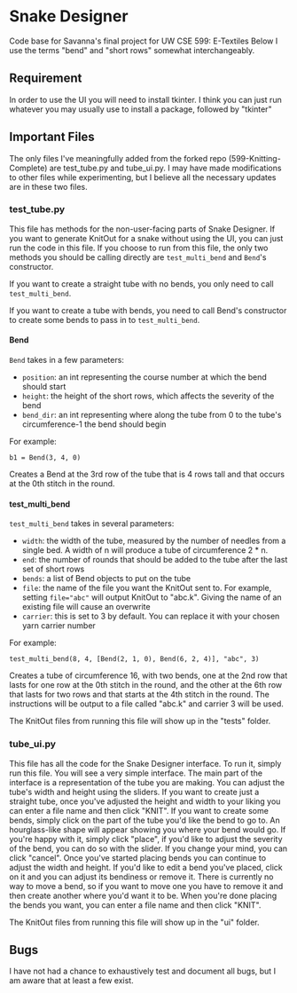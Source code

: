 # Snake Designer
Code base for Savanna's final project for UW CSE 599: E-Textiles
Below I use the terms "bend" and "short rows" somewhat interchangeably.

## Requirement

In order to use the UI you will need to install tkinter. 
I think you can just run whatever you may usually use to install a package, followed by "tkinter"

## Important Files
The only files I've meaningfully added from the forked repo (599-Knitting-Complete) are test_tube.py and tube_ui.py. 
I may have made modifications to other files while experimenting, but I believe all the necessary updates are in these two files.

### test_tube.py
This file has methods for the non-user-facing parts of Snake Designer. 
If you want to generate KnitOut for a snake without using the UI, you can just run the code in this file.
If you choose to run from this file, the only two methods you should be calling directly are `test_multi_bend` and `Bend`'s constructor.

If you want to create a straight tube with no bends, you only need to call `test_multi_bend`.

If you want to create a tube with bends, you need to call Bend's constructor to create some bends to pass in to `test_multi_bend`.

#### Bend
`Bend` takes in a few parameters:
- `position`: an int representing the course number at which the bend should start
- `height`: the height of the short rows, which affects the severity of the bend
- `bend_dir`: an int representing where along the tube from 0 to the tube's circumference-1 the bend should begin

For example:
```
b1 = Bend(3, 4, 0)
```
Creates a Bend at the 3rd row of the tube that is 4 rows tall and that occurs at the 0th stitch in the round.

#### test_multi_bend
`test_multi_bend` takes in several parameters:
- `width`: the width of the tube, measured by the number of needles from a single bed. 
A width of n will produce a tube of circumference 2 * n.
- `end`: the number of rounds that should be added to the tube after the last set of short rows
- `bends`: a list of Bend objects to put on the tube
- `file`: the name of the file you want the KnitOut sent to. For example, setting `file="abc"` will output KnitOut to "abc.k". 
Giving the name of an existing file will cause an overwrite
- `carrier`: this is set to 3 by default. You can replace it with your chosen yarn carrier number

For example:
```
test_multi_bend(8, 4, [Bend(2, 1, 0), Bend(6, 2, 4)], "abc", 3)
```
Creates a tube of circumference 16, with two bends, one at the 2nd row that lasts for one row at the 0th stitch in the round, 
and the other at the 6th row that lasts for two rows and that starts at the 4th stitch in the round. 
The instructions will be output to a file called "abc.k" and carrier 3 will be used.

The KnitOut files from running this file will show up in the "tests" folder.

### tube_ui.py
This file has all the code for the Snake Designer interface. 
To run it, simply run this file.
You will see a very simple interface. 
The main part of the interface is a representation of the tube you are making.
You can adjust the tube's width and height using the sliders.
If you want to create just a straight tube, once you've adjusted the height and width to your liking you can enter a file name and then click "KNIT".
If you want to create some bends, simply click on the part of the tube you'd like the bend to go to.
An hourglass-like shape will appear showing you where your bend would go.
If you're happy with it, simply click "place", if you'd like to adjust the severity of the bend, you can do so with the slider.
If you change your mind, you can click "cancel".
Once you've started placing bends you can continue to adjust the width and height.
If you'd like to edit a bend you've placed, click on it and you can adjust its bendiness or remove it.
There is currently no way to move a bend, so if you want to move one you have to remove it and then create another where you'd want it to be.
When you're done placing the bends you want, you can enter a file name and then click "KNIT".

The KnitOut files from running this file will show up in the "ui" folder.

## Bugs

I have not had a chance to exhaustively test and document all bugs, but I am aware that at least a few exist.
